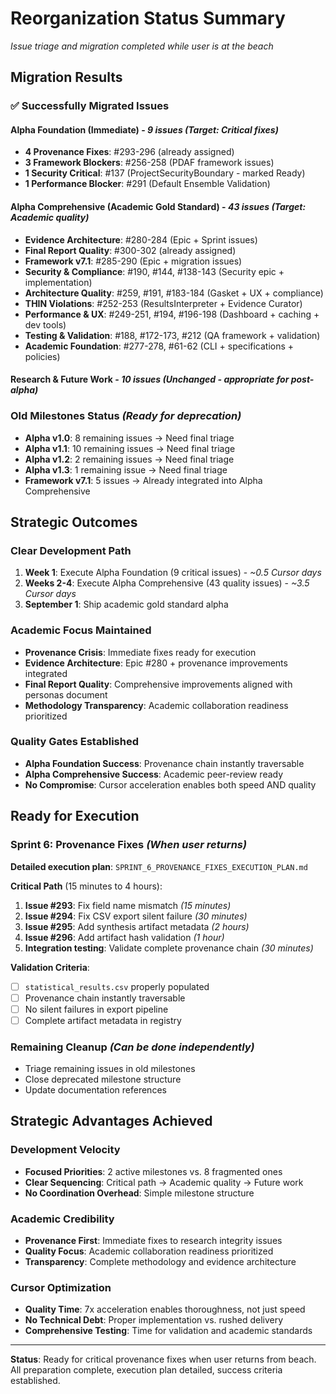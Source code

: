 # Reorganization Status Summary
*Issue triage and migration completed while user is at the beach*

## Migration Results

### **✅ Successfully Migrated Issues**

#### **Alpha Foundation (Immediate)** - *9 issues* *(Target: Critical fixes)*
- **4 Provenance Fixes**: #293-296 (already assigned)
- **3 Framework Blockers**: #256-258 (PDAF framework issues)
- **1 Security Critical**: #137 (ProjectSecurityBoundary - marked Ready)
- **1 Performance Blocker**: #291 (Default Ensemble Validation)

#### **Alpha Comprehensive (Academic Gold Standard)** - *43 issues* *(Target: Academic quality)*
- **Evidence Architecture**: #280-284 (Epic + Sprint issues)
- **Final Report Quality**: #300-302 (already assigned)
- **Framework v7.1**: #285-290 (Epic + migration issues)
- **Security & Compliance**: #190, #144, #138-143 (Security epic + implementation)
- **Architecture Quality**: #259, #191, #183-184 (Gasket + UX + compliance)
- **THIN Violations**: #252-253 (ResultsInterpreter + Evidence Curator)
- **Performance & UX**: #249-251, #194, #196-198 (Dashboard + caching + dev tools)
- **Testing & Validation**: #188, #172-173, #212 (QA framework + validation)
- **Academic Foundation**: #277-278, #61-62 (CLI + specifications + policies)

#### **Research & Future Work** - *10 issues* *(Unchanged - appropriate for post-alpha)*

### **Old Milestones Status** *(Ready for deprecation)*
- **Alpha v1.0**: 8 remaining issues → Need final triage
- **Alpha v1.1**: 10 remaining issues → Need final triage  
- **Alpha v1.2**: 2 remaining issues → Need final triage
- **Alpha v1.3**: 1 remaining issue → Need final triage
- **Framework v7.1**: 5 issues → Already integrated into Alpha Comprehensive

## Strategic Outcomes

### **Clear Development Path**
1. **Week 1**: Execute Alpha Foundation (9 critical issues) - *~0.5 Cursor days*
2. **Weeks 2-4**: Execute Alpha Comprehensive (43 quality issues) - *~3.5 Cursor days*
3. **September 1**: Ship academic gold standard alpha

### **Academic Focus Maintained**
- **Provenance Crisis**: Immediate fixes ready for execution
- **Evidence Architecture**: Epic #280 + provenance improvements integrated
- **Final Report Quality**: Comprehensive improvements aligned with personas document
- **Methodology Transparency**: Academic collaboration readiness prioritized

### **Quality Gates Established**
- **Alpha Foundation Success**: Provenance chain instantly traversable
- **Alpha Comprehensive Success**: Academic peer-review ready
- **No Compromise**: Cursor acceleration enables both speed AND quality

## Ready for Execution

### **Sprint 6: Provenance Fixes** *(When user returns)*
**Detailed execution plan**: `SPRINT_6_PROVENANCE_FIXES_EXECUTION_PLAN.md`

**Critical Path** (15 minutes to 4 hours):
1. **Issue #293**: Fix field name mismatch *(15 minutes)*
2. **Issue #294**: Fix CSV export silent failure *(30 minutes)*
3. **Issue #295**: Add synthesis artifact metadata *(2 hours)*
4. **Issue #296**: Add artifact hash validation *(1 hour)*
5. **Integration testing**: Validate complete provenance chain *(30 minutes)*

**Validation Criteria**:
- [ ] `statistical_results.csv` properly populated
- [ ] Provenance chain instantly traversable  
- [ ] No silent failures in export pipeline
- [ ] Complete artifact metadata in registry

### **Remaining Cleanup** *(Can be done independently)*
- Triage remaining issues in old milestones
- Close deprecated milestone structure
- Update documentation references

## Strategic Advantages Achieved

### **Development Velocity**
- **Focused Priorities**: 2 active milestones vs. 8 fragmented ones
- **Clear Sequencing**: Critical path → Academic quality → Future work
- **No Coordination Overhead**: Simple milestone structure

### **Academic Credibility**
- **Provenance First**: Immediate fixes to research integrity issues
- **Quality Focus**: Academic collaboration readiness prioritized
- **Transparency**: Complete methodology and evidence architecture

### **Cursor Optimization**
- **Quality Time**: 7x acceleration enables thoroughness, not just speed
- **No Technical Debt**: Proper implementation vs. rushed delivery
- **Comprehensive Testing**: Time for validation and academic standards

---

**Status**: Ready for critical provenance fixes when user returns from beach. All preparation complete, execution plan detailed, success criteria established.